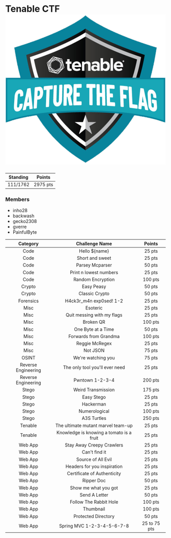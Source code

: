 # Tenable CTF ![concatenation method](Tenable-CTF.png)

|Standing|Points|
|:------:|:----:|
|111/1762|2975 pts|

### Members

- inho28
- backwash
- gecko2308
- gverre
- PainfulByte

|Category| Challenge Name | Points |
|:------:|:--------------:|:------:|
|Code|Hello ${name}|25 pts|
|Code|Short and sweet|25 pts|
|Code|Parsey Mcparser|50 pts|
|Code|Print n lowest numbers|25 pts|
|Code|Random Encryption|100 pts|
|Crypto|Easy Peasy|50 pts|
|Crypto|Classic Crypto|50 pts|
|Forensics|H4ck3r_m4n exp0sed! 1-2|25 pts|
|Misc|Esoteric|25 pts|
|Misc|Quit messing with my flags|25 pts|
|Misc|Broken QR|100 pts|
|Misc|One Byte at a Time|50 pts|
|Misc|Forwards from Grandma|100 pts|
|Misc|Reggie McRegex|25 pts|
|Misc|Not JSON|75 pts|
|OSINT|We're watching you|75 pts|
|Reverse Engineering|The only tool you'll ever need|25 pts|
|Reverse Engineering|Pwntown 1-2-3-4|200 pts|
|Stego|Weird Transmission|175 pts|
|Stego|Easy Stego|25 pts|
|Stego|Hackerman|25 pts|
|Stego|Numerological|100 pts|
|Stego|A3S Turtles|250 pts|
|Tenable|The ultimate mutant marvel team-up|25 pts|
|Tenable|Knowledge is knowing a tomato is a fruit|25 pts|
|Web App|Stay Away Creepy Crawlers|25 pts|
|Web App|Can't find it|25 pts|
|Web App|Source of All Evil|25 pts|
|Web App|Headers for you inspiration|25 pts|
|Web App|Certificate of Authenticity|25 pts|
|Web App|Ripper Doc|50 pts|
|Web App|Show me what you got|25 pts|
|Web App|Send A Letter|50 pts|
|Web App|Follow The Rabbit Hole|100 pts|
|Web App|Thumbnail|100 pts|
|Web App|Protected Directory|50 pts|
|Web App|Spring MVC 1-2-3-4-5-6-7-8|25 to 75 pts|
